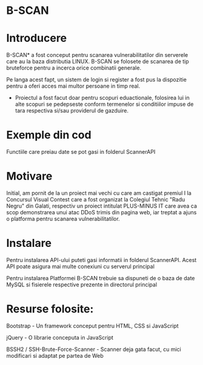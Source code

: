# B-SCAN
# Introducere

B-SCAN* a fost conceput pentru scanarea vulnerabilitatilor din serverele care au la baza distributia LINUX. B-SCAN se folosete de scanarea de tip bruteforce pentru a incerca orice combinatii generale.

Pe langa acest fapt, un sistem de login si register a fost pus la dispozitie pentru a oferi acces mai multor persoane in timp real.
* Proiectul a fost facut doar pentru scopuri eduactionale, folosirea lui in alte scopuri se pedepseste conform termenelor si conditiilor impuse de tara respectiva si/sau providerul de gazduire.
# Exemple din cod

Functiile care preiau date se pot gasi in folderul ScannerAPI
# Motivare

Initial, am pornit de la un proiect mai vechi cu care am castigat premiul I la Concursul Visual Contest care a fost organizat la Colegiul Tehnic "Radu Negru" din Galati, respectiv un proiect intitulat PLUS-MINUS IT care avea ca scop demonstrarea unui atac DDoS trimis din pagina web, iar treptat a ajuns o platforma pentru scanarea vulnerabilitatilor.
# Instalare

Pentru instalarea API-ului puteti gasi informatii in folderul ScannerAPI. Acest API poate asigura mai multe conexiuni cu serverul principal

Pentru instalarea Platformei B-SCAN trebuie sa dispuneti de o baza de date MySQL si fisierele respective prezente in directorul principal
# Resurse folosite:

Bootstrap - Un framework conceput pentru HTML, CSS si JavaScript

jQuery - O librarie conceputa in JavaScript

BSSH2 / SSH-Brute-Force-Scanner - Scanner deja gata facut, cu mici modificari si adaptat pe partea de Web
